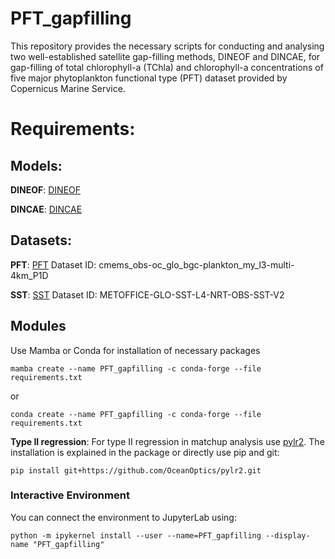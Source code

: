 # PFT_gapfilling
This repository provides the necessary scripts for conducting and analysing two well-established satellite gap-filling methods, DINEOF and DINCAE, for gap-filling of total chlorophyll-a (TChla) and chlorophyll-a concentrations of five major phytoplankton functional type (PFT) dataset provided by Copernicus Marine Service.
# Requirements:
## Models:
**DINEOF**: [DINEOF](https://github.com/aida-alvera/DINEOF)

**DINCAE**: [DINCAE](https://github.com/gher-uliege/DINCAE.jl)
## Datasets:
**PFT**: [PFT](https://doi.org/10.48670/moi-00280) Dataset ID: cmems_obs-oc_glo_bgc-plankton_my_l3-multi-4km_P1D

**SST**: [SST](https://doi.org/10.48670/moi-00165) Dataset ID: METOFFICE-GLO-SST-L4-NRT-OBS-SST-V2

## Modules
Use Mamba or Conda for installation of necessary packages
```
mamba create --name PFT_gapfilling -c conda-forge --file requirements.txt
```
or
```
conda create --name PFT_gapfilling -c conda-forge --file requirements.txt
```
**Type II regression**: For type II regression in matchup analysis use [pylr2](https://github.com/OceanOptics/pylr2). The installation is explained in the package or directly use pip and git:
```
pip install git+https://github.com/OceanOptics/pylr2.git
```
### Interactive Environment
You can connect the environment to JupyterLab using:
```
python -m ipykernel install --user --name=PFT_gapfilling --display-name "PFT_gapfilling"
```

